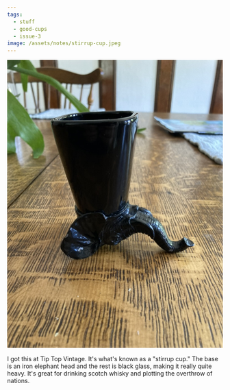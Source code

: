 ```yaml
---
tags:
  - stuff
  - good-cups
  - issue-3
image: /assets/notes/stirrup-cup.jpeg
---
```

![A strange black cup with an iron elephant upside down at the bottom](/assets/notes/stirrup-cup.jpeg)



I got this at Tip Top Vintage. It's what's known as a "stirrup cup." The base is an iron elephant head and the rest is black glass, making it really quite heavy. It's great for drinking scotch whisky and plotting the overthrow of nations.